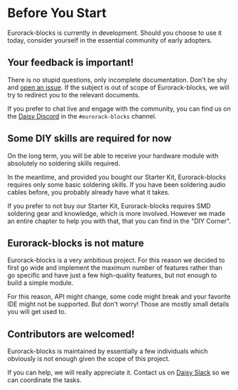 # Before You Start

Eurorack-blocks is currently in development. Should you choose to use it today, consider
yourself in the essential community of early adopters.


## Your feedback is important!

There is no stupid questions, only incomplete documentation.
Don't be shy and [open an issue](https://github.com/ohmtech-rdi/eurorack-blocks/issues/new).
If the subject is out of scope of Eurorack-blocks, we will try to redirect you to the
relevant documents.

If you prefer to chat live and engage with the community, you can find us on the
[Daisy Discord](https://discord.com/invite/ByHBnMtQTR) in the `#eurorack-blocks` channel.


## Some DIY skills are required for now

On the long term, you will be able to receive your hardware module with absolutely no
soldering skills required.

In the meantime, and provided you bought our Starter Kit, Eurorack-blocks requires only some
basic soldering skills. If you have been soldering audio cables before, you probably already
have what it takes.

If you prefer to not buy our Starter Kit, Eurorack-blocks requires SMD soldering gear and knowledge,
which is more involved. However we made an entire chapter to help you with that, that
you can find in the "DIY Corner".


## Eurorack-blocks is not mature

Eurorack-blocks is a very ambitious project. For this reason we decided to first go wide and
implement the maximum number of features rather than go specific
and have just a few high-quality features, but not enough to build a simple module.

For this reason, API might change, some code might break and your favorite IDE might not
be supported. But don't worry! Those are mostly small details you will get used to.


## Contributors are welcomed!

Eurorack-blocks is maintained by essentially a few individuals which obviously is not enough
given the scope of this project.

If you can help, we will really appreciate it.
Contact us on [Daisy Slack](https://join.slack.com/t/es-daisy/shared_invite/zt-f9cfm1g4-DgdCok1h1Rj4fpX90~IOww)
so we can coordinate the tasks.
